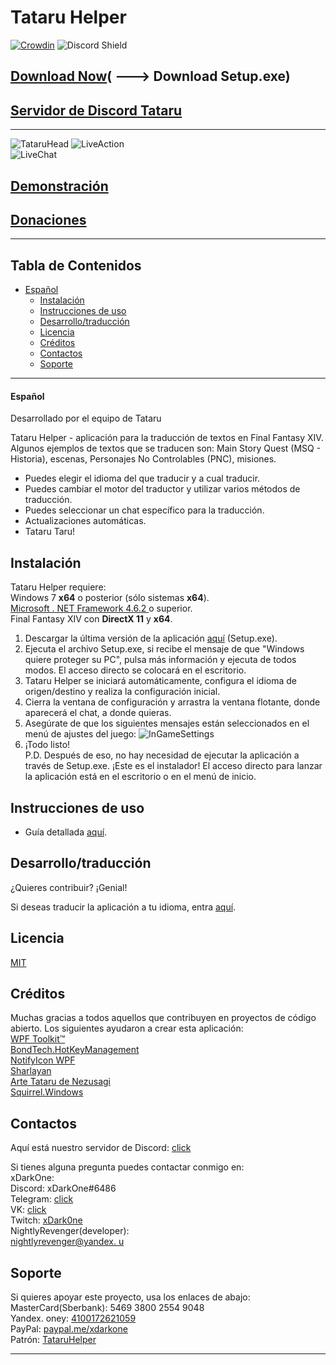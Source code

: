 # Tataru Helper

[![Crowdin](https://badges.crowdin.net/tataru-helper/localized.svg)](https://crowdin.com/project/tataru-helper) ![Discord Shield](https://discordapp.com/api/guilds/592039000538349569/widget.png?style=shield)

## [Download Now](https://github.com/NightlyRevenger/TataruHelper/releases/latest/download/Setup.exe)( \---> Download Setup.exe)

## [Servidor de Discord Tataru](https://discord.gg/bSrpbd9)

* * *

![TataruHead](./Tataru_img.png) ![LiveAction](./LiveAction.gif)  
![LiveChat](./2020-08-18_21-32-00.gif)

## [Demonstración](https://youtu.be/7HiQXzmkQuw)

## [Donaciones](https://github.com/NightlyRevenger/TataruHelper/blob/master/README.md#support)

* * *

## Tabla de Contenidos

* [Español](#Español) 
   * [Instalación](#Instalación)
   * [Instrucciones de uso](#Instrucciones-de-uso)
   * [Desarrollo/traducción](#Desarrollotraducción)
   * [Licencia](#Licencia)
   * [Créditos](#Créditos)
   * [Contactos](#Contactos)
   * [Soporte](#Soporte)

* * *

#### Español

Desarrollado por el equipo de Tataru

Tataru Helper - aplicación para la traducción de textos en Final Fantasy XIV. Algunos ejemplos de textos que se traducen son: Main Story Quest (MSQ - Historia), escenas, Personajes No Controlables (PNC), misiones.

- Puedes elegir el idioma del que traducir y a cual traducir.
- Puedes cambiar el motor del traductor y utilizar varios métodos de traducción. 
- Puedes seleccionar un chat específico para la traducción. 
- Actualizaciones automáticas.
- Tataru Taru!

## Instalación

Tataru Helper requiere:  
Windows 7 **x64** o posterior (sólo sistemas **x64**).  
[Microsoft . NET Framework 4.6.2 ](https://www.microsoft.com/net/download/dotnet-framework-runtime)o superior.  
Final Fantasy XIV con **DirectX 11** y **x64**.

1. Descargar la última versión de la aplicación [aquí](https://github.com/NightlyRevenger/TataruHelper/releases/latest) (Setup.exe).
2. Ejecuta el archivo Setup.exe, si recibe el mensaje de que "Windows quiere proteger su PC", pulsa más información y ejecuta de todos modos. El acceso directo se colocará en el escritorio.
3. Tataru Helper se iniciará automáticamente, configura el idioma de origen/destino y realiza la configuración inicial.
4. Cierra la ventana de configuración y arrastra la ventana flotante, donde aparecerá el chat, a donde quieras.
5. Asegúrate de que los siguientes mensajes están seleccionados en el menú de ajustes del juego: ![InGameSettings](./InGameSettings.png) 
6. ¡Todo listo!  
   P.D. Después de eso, no hay necesidad de ejecutar la aplicación a través de Setup.exe. ¡Este es el instalador! El acceso directo para lanzar la aplicación está en el escritorio o en el menú de inicio.

## Instrucciones de uso

- Guía detallada [aquí](./Guide.MD).

## Desarrollo/traducción

¿Quieres contribuir? ¡Genial!

Si deseas traducir la aplicación a tu idioma, entra [aquí](https://crowdin.com/project/tataru-helper).

## Licencia

[MIT](/LICENSE)

## Créditos

Muchas gracias a todos aquellos que contribuyen en proyectos de código abierto. Los siguientes ayudaron a crear esta aplicación:  
[WPF Toolkit™](https://github.com/xceedsoftware/wpftoolkit)  
[BondTech.HotKeyManagement](https://github.com/bondtech/HotKey-Manager-for-WinForm-and-WPF-Apps)  
[NotifyIcon WPF](https://bitbucket.org/hardcodet/notifyicon-wpf/)  
[Sharlayan](https://github.com/FFXIVAPP/sharlayan)  
[Arte Tataru de Nezusagi](https://www.deviantart.com/nezusagi)  
[Squirrel.Windows](https://github.com/Squirrel/Squirrel.Windows)

## Contactos

Aquí está nuestro servidor de Discord: [click ](https://discord.gg/bSrpbd9)

Si tienes alguna pregunta puedes contactar conmigo en:  
xDarkOne:  
Discord: xDarkOne#6486  
Telegram: [click](https://t.me/xDarkOne)  
VK: [click](https://vk.com/velikov_ra)  
Twitch: [xDark0ne](https://www.twitch.tv/xdark0ne)  
NightlyRevenger(developer):  
[nightlyrevenger@yandex. u](mailto:nightlyrevenger@yandex.ru)

## Soporte

Si quieres apoyar este proyecto, usa los enlaces de abajo:  
MasterCard(Sberbank): 5469 3800 2554 9048  
Yandex. oney: [4100172621059](https://money.yandex.ru/to/4100172621059)  
PayPal: [paypal.me/xdarkone](https://www.paypal.me/xdarkone)  
Patrón: [TataruHelper](https://www.patreon.com/TataruHelper)

* * *
